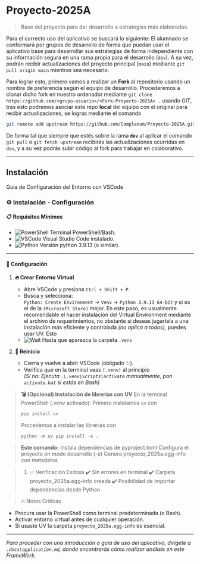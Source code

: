 # Proyecto-2025A

> Base del proyecto para dar desarrollo a estrategias más elaboradas.

Para el correcto uso del aplicativo se buscará lo siguiente:
El alumnado se conformará por grupos de desarrollo de forma que puedan usar el aplicativo base para desarrollar sus estrategias de forma independiente con su información segura en una rama propia para el desarrollo (`dev`). A su vez, podrán recibir actualizaciones del proyecto principal (`main`) mediante `git pull origin main` mientras sea necesario.

Para lograr esto, primero vamos a realizar un **Fork** al repositorio usando un nombre de preferencia según el equipo de desarrollo. Procederemos a clonar dicho fork en nuestro ordenador mediante `git clone https://github.com/<grupo-usuario>/<Fork-Proyecto-2025A> .` usando GIT, tras esto podremos asociar este repo **local** del equipo con el original para recibir actualizaciones, se logras mediante el comando 
```bash
git remote add upstream https://github.com/Complexum/Proyecto-2025A.git
```
 De forma tal que siempre que estés sobre la rama **`dev`** al aplicar el comando `git pull` o `git fetch upstream` recibirás las actualizaciones ocurridas en `dev`, y a su vez podrás subir código al fork para trabajar en colaborativo.

---

## Instalación

Guía de Configuración del Entorno con VSCode

### ⚙️ Instalación - Configuración

#### 📋 **Requisitos Mínimos**
- ![PowerShell](https://img.shields.io/badge/-PowerShell-blue?style=flat-square) Terminal PowerShell/Bash.
- ![VSCode](https://img.shields.io/badge/-VSCode-007ACC?logo=visualstudiocode&style=flat-square) Visual Studio Code instalado.
- ![Python](https://img.shields.io/badge/-Python%203.9.13-3776AB?logo=python&style=flat-square) Versión python 3.9.13 (o similar).

---

#### 🚀 **Configuración**

1. **🔥 Crear Entorno Virtual**  
   - Abre VSCode y presiona `Ctrl + Shift + P`.
   - Busca y selecciona:  
     `Python: Create Environment` → `Venv` → `Python 3.9.13 64-bit` y si es el de la `(Microsoft Store)` mejor. En este paso, es usualmente recomendable el hacer instalación del Virtual Environment mediante el archivo de requerimientos, no obstante si deseas jugartela a una instalación más eficiente y controlada _(no aplica a todos)_, puedes usar UV. Esto 
   - ![Wait](https://img.shields.io/badge/-ESPERA_5_segundos-important) Hasta que aparezca la carpeta `.venv`

2. **🔄 Reinicio**
   - Cierra y vuelve a abrir VSCode (obligado ✨).
   - Verifica que en la terminal veas `(.venv)` al principio  
     *(Si no: Ejecuta `.\.venv\Scripts\activate` manualmente, pon `activate.bat` si estás en Bash)*


> **💣 (Opcional) Instalación de librerías con UV**
>   En la terminal PowerShell (.venv activado): 
>   Primero instalamos `uv` con 
>   ```powershell
>   pip install uv
>   ```
>   Procedemos a instalar las librerías con
>   ```powershell
>   python -m uv pip install -e .
>   ```

> **Este comando:**
> Instala dependencias de pyproject.toml
> Configura el proyecto en modo desarrollo (-e)
> Genera proyecto_2025a.egg-info con metadatos

> 1. ✅ Verificación Exitosa
   ✔️ Sin errores en terminal
   ✔️ Carpeta proyecto_2025a.egg-info creada
   ✔️ Posibilidad de importar dependencias desde Python

> 🔥 Notas Críticas
   - Procura usar la PowerShell como terminal predeterminada (o Bash).
   - Activar entorno virtual antes de cualquier operación.
   - Si usaste UV la carpeta `proyecto_2025a.egg-info` es esencial.

---

*Para proceder con una introducción o guía de uso del aplicativo, dirígete a `.docs\application.md`, donde encontrarás cómo realizar análisis en este FrameWork.*
